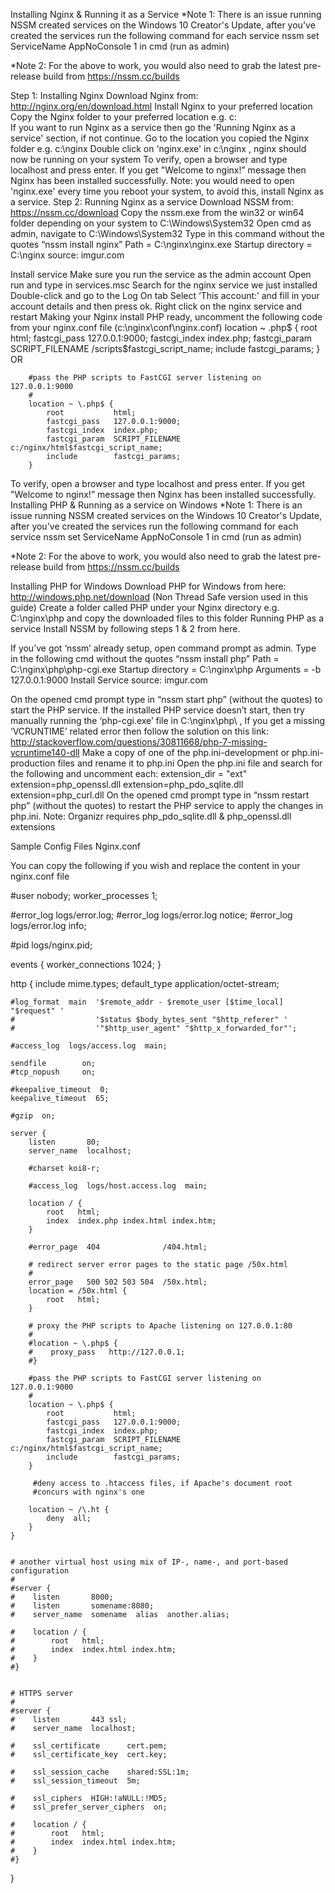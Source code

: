 Installing Nginx & Running it as a Service
*Note 1: There is an issue running NSSM created services on the Windows 10 Creator's Update, after you've created the services run the following command for each service nssm set ServiceName AppNoConsole 1 in cmd (run as admin)

*Note 2: For the above to work, you would also need to grab the latest pre-release build from https://nssm.cc/builds

Step 1: Installing Nginx
Download Nginx from: http://nginx.org/en/download.html
Install Nginx to your preferred location
Copy the Nginx folder to your preferred location e.g. c:\
If you want to run Nginx as a service then go the 'Running Nginx as a service' section, if not continue.
Go to the location you copied the Nginx folder e.g. c:\nginx
Double click on 'nginx.exe' in c:\nginx , nginx should now be running on your system
To verify, open a browser and type localhost and press enter. If you get "Welcome to nginx!” message then Nginx has been installed successfully.
Note: you would need to open 'nginx.exe' every time you reboot your system, to avoid this, install Nginx as a service.
Step 2: Running Nginx as a service
Download NSSM from: https://nssm.cc/download
Copy the nssm.exe from the win32 or win64 folder depending on your system to C:\Windows\System32
Open cmd as admin, navigate to C:\Windows\System32
Type in this command without the quotes “nssm install nginx”
Path = C:\nginx\nginx.exe
Startup directory = C:\nginx
source: imgur.com

Install service
Make sure you run the service as the admin account
Open run and type in services.msc
Search for the nginx service we just installed
Double-click and go to the Log On tab
Select ‘This account:’ and fill in your account details and then press ok.
Right click on the nginx service and restart
Making your Nginx install PHP ready, uncomment the following code from your nginx.conf file (c:\nginx\conf\nginx.conf)
        location ~ \.php$ {
            root           html;
            fastcgi_pass   127.0.0.1:9000;
            fastcgi_index  index.php;
            fastcgi_param  SCRIPT_FILENAME  /scripts$fastcgi_script_name;
            include        fastcgi_params;
        }
OR

        #pass the PHP scripts to FastCGI server listening on 127.0.0.1:9000
        #
        location ~ \.php$ {
            root           html;
            fastcgi_pass   127.0.0.1:9000;
            fastcgi_index  index.php;
            fastcgi_param  SCRIPT_FILENAME  c:/nginx/html$fastcgi_script_name;
            include        fastcgi_params;
        }
To verify, open a browser and type localhost and press enter. If you get "Welcome to nginx!” message then Nginx has been installed successfully.
Installing PHP & Running as a service on Windows
*Note 1: There is an issue running NSSM created services on the Windows 10 Creator's Update, after you've created the services run the following command for each service nssm set ServiceName AppNoConsole 1 in cmd (run as admin)

*Note 2: For the above to work, you would also need to grab the latest pre-release build from https://nssm.cc/builds

Installing PHP for Windows
Download PHP for Windows from here: http://windows.php.net/download (Non Thread Safe version used in this guide)
Create a folder called PHP under your Nginx directory e.g. C:\nginx\php and copy the downloaded files to this folder
Running PHP as a service
Install NSSM by following steps 1 & 2 from here.

If you’ve got ‘nssm’ already setup, open command prompt as admin.
Type in the following cmd without the quotes “nssm install php”
Path = C:\nginx\php\php-cgi.exe
Startup directory = C:\nginx\php
Arguments = -b 127.0.0.1:9000
Install Service
source: imgur.com

On the opened cmd prompt type in “nssm start php” (without the quotes) to start the PHP service.
If the installed PHP service doesn’t start, then try manually running the ‘php-cgi.exe’ file in C:\nginx\php\ , If you get a missing ‘VCRUNTIME’ related error then follow the solution on this link: http://stackoverflow.com/questions/30811668/php-7-missing-vcruntime140-dll
Make a copy of one of the php.ini-development or php.ini-production files and rename it to php.ini
Open the php.ini file and search for the following and uncomment each:
extension_dir = "ext"
extension=php_openssl.dll
extension=php_pdo_sqlite.dll
extension=php_curl.dll
On the opened cmd prompt type in “nssm restart php” (without the quotes) to restart the PHP service to apply the changes in php.ini.
Note: Organizr requires php_pdo_sqlite.dll & php_openssl.dll extensions

Sample Config Files
Nginx.conf

You can copy the following if you wish and replace the content in your nginx.conf file


#user  nobody;
worker_processes  1;

#error_log  logs/error.log;
#error_log  logs/error.log  notice;
#error_log  logs/error.log  info;

#pid        logs/nginx.pid;


events {
    worker_connections  1024;
}


http {
    include       mime.types;
    default_type  application/octet-stream;

    #log_format  main  '$remote_addr - $remote_user [$time_local] "$request" '
    #                  '$status $body_bytes_sent "$http_referer" '
    #                  '"$http_user_agent" "$http_x_forwarded_for"';

    #access_log  logs/access.log  main;

    sendfile        on;
    #tcp_nopush     on;

    #keepalive_timeout  0;
    keepalive_timeout  65;

    #gzip  on;

    server {
        listen       80;
        server_name  localhost;

        #charset koi8-r;

        #access_log  logs/host.access.log  main;

        location / {
            root   html;
            index  index.php index.html index.htm;
        }

        #error_page  404              /404.html;

        # redirect server error pages to the static page /50x.html
        #
        error_page   500 502 503 504  /50x.html;
        location = /50x.html {
            root   html;
        }

        # proxy the PHP scripts to Apache listening on 127.0.0.1:80
        #
        #location ~ \.php$ {
        #    proxy_pass   http://127.0.0.1;
        #}

        #pass the PHP scripts to FastCGI server listening on 127.0.0.1:9000
        #
        location ~ \.php$ {
            root           html;
            fastcgi_pass   127.0.0.1:9000;
            fastcgi_index  index.php;
            fastcgi_param  SCRIPT_FILENAME  c:/nginx/html$fastcgi_script_name;
            include        fastcgi_params;
        }

         #deny access to .htaccess files, if Apache's document root
         #concurs with nginx's one
        
        location ~ /\.ht {
            deny  all;
        }
    }


    # another virtual host using mix of IP-, name-, and port-based configuration
    #
    #server {
    #    listen       8000;
    #    listen       somename:8080;
    #    server_name  somename  alias  another.alias;

    #    location / {
    #        root   html;
    #        index  index.html index.htm;
    #    }
    #}


    # HTTPS server
    #
    #server {
    #    listen       443 ssl;
    #    server_name  localhost;

    #    ssl_certificate      cert.pem;
    #    ssl_certificate_key  cert.key;

    #    ssl_session_cache    shared:SSL:1m;
    #    ssl_session_timeout  5m;

    #    ssl_ciphers  HIGH:!aNULL:!MD5;
    #    ssl_prefer_server_ciphers  on;

    #    location / {
    #        root   html;
    #        index  index.html index.htm;
    #    }
    #}

}
